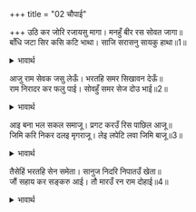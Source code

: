 +++
title = "02 चौपाई"

+++
उठि कर जोरि रजायसु मागा। मनहुँ बीर रस सोवत जागा॥  
बाँधि जटा सिर कसि कटि भाथा। साजि सरासनु सायकु हाथा॥1॥  

<details><summary>भावार्थ</summary>

यों कहकर लक्ष्मणजी ने उठकर, हाथ जोडकर आज्ञा माँगी। मानो वीर रस सोते से जाग उठा हो। सिर पर जटा बाँधकर कमर में तरकस कस लिया और धनुष को सजाकर तथा बाण को हाथ में लेकर कहा-॥1॥  
</details>

आजु राम सेवक जसु लेऊँ। भरतहि समर सिखावन देऊँ॥  
राम निरादर कर फलु पाई। सोवहुँ समर सेज दोउ भाई॥2॥  

<details><summary>भावार्थ</summary>

आज मैं श्री राम (आप) का सेवक होने का यश लूँ और भरत को सङ्ग्राम में शिक्षा दूँ। श्री रामचन्द्रजी (आप) के निरादर का फल पाकर दोनों भाई (भरत-शत्रुघ्न) रण शय्या पर सोवें॥2॥  
</details>

आइ बना भल सकल समाजू। प्रगट करउँ रिस पाछिल आजू॥  
जिमि करि निकर दलइ मृगराजू। लेइ लपेटि लवा जिमि बाजू॥3॥  

<details><summary>भावार्थ</summary>

अच्छा हुआ जो सारा समाज आकर एकत्र हो गया। आज मैं पिछला सब क्रोध प्रकट करूँगा। जैसे सिंह हाथियों के झुण्ड को कुचल डालता है और बाज जैसे लवे को लपेट में ले लेता है॥3॥  
</details>

तैसेहिं भरतहि सेन समेता। सानुज निदरि निपातउँ खेता॥  
जौं सहाय कर सङ्करु आई। तौ मारउँ रन राम दोहाई॥4॥  

<details><summary>भावार्थ</summary>

वैसे ही भरत को सेना समेत और छोटे भाई सहित तिरस्कार करके मैदान में पछाडूँगा। यदि शङ्करजी भी आकर उनकी सहायता करें, तो भी, मुझे रामजी की सौगन्ध है, मैं उन्हें युद्ध में (अवश्य) मार डालूँगा (छोडूँगा नहीं)॥4॥  
</details>

